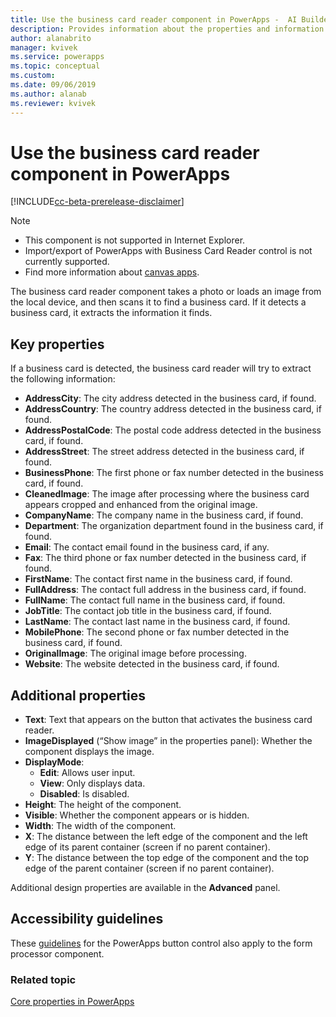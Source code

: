 ```yaml
---
title: Use the business card reader component in PowerApps -  AI Builder | Microsoft Docs
description: Provides information about the properties and information extracted by the business card reader component in PowerApps 
author: alanabrito
manager: kvivek
ms.service: powerapps
ms.topic: conceptual
ms.custom: 
ms.date: 09/06/2019
ms.author: alanab
ms.reviewer: kvivek
---
```



# Use the business card reader component in PowerApps

[!INCLUDE[cc-beta-prerelease-disclaimer](./includes/cc-beta-prerelease-disclaimer.md)]

 > [!NOTE]
 >
 > - This component is not supported in Internet Explorer.
 > - Import/export of PowerApps with Business Card Reader control is not currently supported.
 > - Find more information about [canvas apps](/powerapps/maker/canvas-apps/getting-started).

The business card reader component takes a photo or loads an image from the local device, and then scans it to find a business card. If it detects a business card, it extracts the information it finds.

## Key properties

If a business card is detected, the business card reader will try to extract the following information:

 - **AddressCity**: The city address detected in the business card, if found.
 - **AddressCountry**: The country address detected in the business card, if found.
 - **AddressPostalCode**: The postal code address detected in the business card, if found.
 - **AddressStreet**: The street address detected in the business card, if found.
 - **BusinessPhone**: The first phone or fax number detected in the business card, if found.
 - **CleanedImage**: The image after processing where the business card appears cropped and enhanced from the original image.
 - **CompanyName**: The company name in the business card, if found.
 - **Department**: The organization department found in the business card, if found.
 - **Email**: The contact email found in the business card, if any.
 - **Fax**: The third phone or fax number detected in the business card, if found.
 - **FirstName**: The contact first name in the business card, if found.
 - **FullAddress**: The contact full address in the business card, if found.
 - **FullName**: The contact full name in the business card, if found.
 - **JobTitle**: The contact job title in the business card, if found.
 - **LastName**: The contact last name in the business card, if found.
 - **MobilePhone**: The second phone or fax number detected in the business card, if found.
 - **OriginalImage**: The original image before processing.
 - **Website**: The website detected in the business card, if found.

## Additional properties

 - **Text**: Text that appears on the button that activates the business card reader.
 - **ImageDisplayed** (“Show image” in the properties panel): Whether the component displays the image.
 - **DisplayMode**:
    - **Edit**: Allows user input.
    - **View**: Only displays data.
    - **Disabled**: Is disabled.
 - **Height**: The height of the component.
 - **Visible**: Whether the component appears or is hidden.
 - **Width**: The width of the component.
 - **X**: The distance between the left edge of the component and the left edge of its parent container (screen if no parent container).
 - **Y**: The distance between the top edge of the component and the top edge of the parent container (screen if no parent container).

Additional design properties are available in the **Advanced** panel.

## Accessibility guidelines

These [guidelines](/powerapps/maker/canvas-apps/controls/control-button) for the PowerApps button control also apply to the form processor component.

### Related topic
[Core properties in PowerApps](/powerapps/maker/canvas-apps/controls/properties-core)
